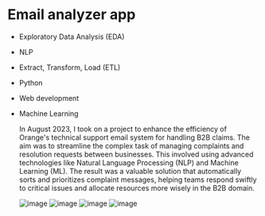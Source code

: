 # Email analyzer app
* Exploratory Data Analysis (EDA)
* NLP
* Extract, Transform, Load (ETL)
* Python
* Web development
* Machine Learning

  In August 2023, I took on a project to enhance the efficiency of Orange's technical support email system for handling B2B claims. The aim was to streamline the complex task of managing complaints and resolution requests between businesses. This involved using advanced technologies like Natural Language Processing (NLP) and Machine Learning (ML). The result was a valuable solution that automatically sorts and prioritizes complaint messages, helping teams respond swiftly to critical issues and allocate resources more wisely in the B2B domain.

  ![image](https://github.com/fzour/Email-analyser-/assets/152024653/f943dc6b-62d2-4ca9-b6b2-726c17e1c4c6)
  ![image](https://github.com/fzour/Email-analyser-/assets/152024653/e0620455-8a76-43bd-89d0-7a3c18451192)
  ![image](https://github.com/fzour/Email-analyser-/assets/152024653/ba8bb462-9c65-4b48-b5c1-dfdfdcd88e9d)
  ![image](https://github.com/fzour/Email-analyser-/assets/152024653/5933c94c-dd6d-4b9a-a3b8-951b94a5f3ef)

